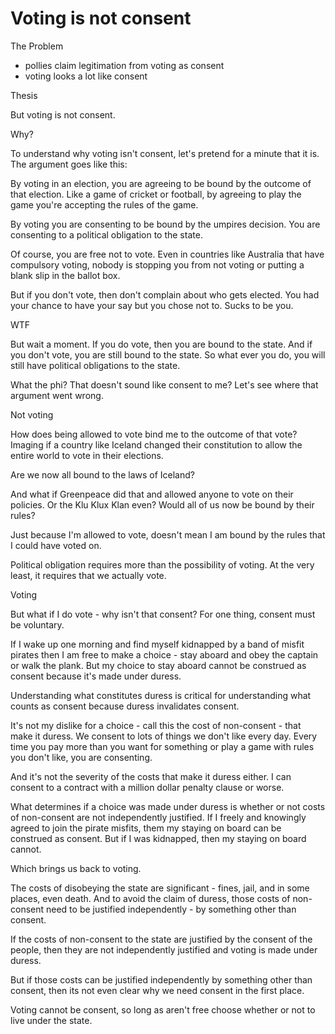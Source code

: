 # Voting is not consent

The Problem
  
  - pollies claim legitimation from voting as consent
  - voting looks a lot like consent

Thesis 

  But voting is not consent.

Why?

  To understand why voting isn't consent, let's pretend for a minute that it is.  The argument goes like this:

  By voting in an election, you are agreeing to be bound by the outcome of that election.  Like a game of cricket or football, by agreeing to play the game you're accepting the rules of the game.  

  By voting you are consenting to be bound by the umpires decision.  You are consenting to a political obligation to the state.

  Of course, you are free not to vote. Even in countries like Australia that have compulsory voting, nobody is stopping you from not voting or putting a blank slip in the ballot box.

  But if you don't vote, then don't complain about who gets elected.  You had your chance to have your say but you chose not to. Sucks to be you.

WTF

  But wait a moment. If you do vote, then you are bound to the state. And if you don't vote, you are still bound to the state.  So what ever you do, you will still have political obligations to the state. 

  What the phi? That doesn't sound like consent to me?  Let's see where that argument went wrong.

Not voting

  How does being allowed to vote bind me to the outcome of that vote? Imaging if a country like Iceland changed their constitution to allow the entire world to vote in their elections. 

  Are we now all bound to the laws of Iceland?  

  And what if Greenpeace did that and allowed anyone to vote on their policies. Or the Klu Klux Klan even?  Would all of us now be bound by their rules?

  Just because I'm allowed to vote, doesn't mean I am bound by the rules that I could have voted on. 

  Political obligation requires more than the possibility of voting.  At the very least, it  requires that we actually vote.

Voting

  But what if I do vote - why isn't that consent?  For one thing, consent must be voluntary.

  If I wake up one morning and find myself kidnapped by a band of misfit pirates then I am free to make a choice - stay aboard and obey the captain or walk the plank.  But my choice to stay aboard cannot be construed as consent because it's made under duress.

  Understanding what constitutes duress is critical for understanding what counts as consent because duress invalidates consent.

  It's not my dislike for a choice - call this the cost of non-consent - that make it duress.  We consent to lots of things we don't like every day.  Every time you pay more than you want for something or play a game with rules you don't like, you are consenting.

  And it's not the severity of the costs that make it duress either. I can consent to a contract with a million dollar penalty clause or worse.

  What determines if a choice was made under duress is whether or not costs of non-consent are not independently justified.  If I freely and knowingly agreed to join the pirate misfits, them my staying on board can be construed as consent.  But if I was kidnapped, then my staying on board cannot.

  Which brings us back to voting.  

  The costs of disobeying the state are significant - fines, jail, and in some places, even death.  And to avoid the claim of duress, those costs of non-consent need to be justified independently - by something other than consent.

  If the costs of non-consent to the state are justified by the consent of the people, then they are not independently justified and voting is made under duress.

  But if those costs can be justified independently by something other than consent, then its not even clear why we need consent in the first place.

  Voting cannot be consent, so long as aren't free choose whether or not to live under the state.